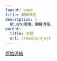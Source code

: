 ```yaml
---
layout: page
title: 開機流程
description: >
  Ubuntu環境，開機流程。
parent:
  title: 主題
  url: /read/subject
---
```


[原始連結](http://www.ubuntu-tw.org/modules/newbb/viewtopic.php?post_id=333548#forumpost333548)
